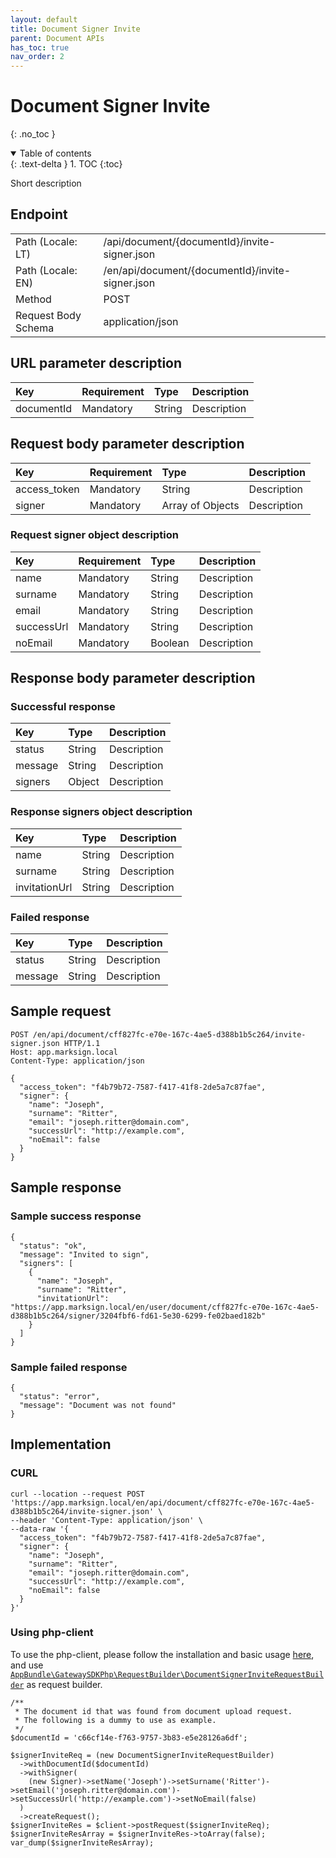 ```yaml
---
layout: default
title: Document Signer Invite
parent: Document APIs
has_toc: true
nav_order: 2
---
```


# Document Signer Invite
{: .no_toc }

<details open markdown="block">
  <summary>
    Table of contents
  </summary>
  {: .text-delta }
1. TOC
{:toc}
</details>

Short description

## Endpoint

<table>
  <tbody>
    <tr>
      <td>Path (Locale: LT)</td>
      <td>/api/document/{documentId}/invite-signer.json</td>
    </tr>
    <tr>
      <td>Path (Locale: EN)</td>
      <td>/en/api/document/{documentId}/invite-signer.json</td>
    </tr>
    <tr>
      <td>Method</td>
      <td>POST</td>
    </tr>
    <tr>
      <td>Request Body Schema</td>
      <td>application/json</td>
    </tr>
  </tbody>
</table>

## URL parameter description

| Key | Requirement | Type | Description |
| :--- | :--- | :--- | :--- |
| documentId | Mandatory | String | Description |

## Request body parameter description

| Key | Requirement | Type | Description |
| :--- | :--- | :--- | :--- |
| access_token | Mandatory | String | Description |
| signer | Mandatory | Array of Objects | Description |

### Request signer object description

| Key | Requirement | Type | Description |
| :--- | :--- | :--- | :--- |
| name | Mandatory | String | Description |
| surname | Mandatory | String | Description |
| email | Mandatory | String | Description |
| successUrl | Mandatory | String | Description |
| noEmail | Mandatory | Boolean | Description |



## Response body parameter description

### Successful response

| Key | Type | Description |
| :--- | :--- | :--- |
| status | String | Description |
| message | String | Description |
| signers | Object | Description |

### Response signers object description

| Key | Type | Description |
| :--- | :--- | :--- |
| name | String | Description |
| surname | String | Description |
| invitationUrl | String | Description |



### Failed response

| Key | Type | Description |
| :--- | :--- | :--- |
| status | String | Description |
| message | String | Description |



## Sample request

```
POST /en/api/document/cff827fc-e70e-167c-4ae5-d388b1b5c264/invite-signer.json HTTP/1.1
Host: app.marksign.local
Content-Type: application/json

{
  "access_token": "f4b79b72-7587-f417-41f8-2de5a7c87fae",
  "signer": {
    "name": "Joseph",
    "surname": "Ritter",
    "email": "joseph.ritter@domain.com",
    "successUrl": "http://example.com",
    "noEmail": false
  }
}
```

## Sample response

### Sample success response

```
{
  "status": "ok",
  "message": "Invited to sign",
  "signers": [
    {
      "name": "Joseph",
      "surname": "Ritter",
      "invitationUrl": "https://app.marksign.local/en/user/document/cff827fc-e70e-167c-4ae5-d388b1b5c264/signer/3204fbf6-fd61-5e30-6299-fe02baed182b"
    }
  ]
}
```

### Sample failed response

```
{
  "status": "error",
  "message": "Document was not found"
}
```

## Implementation

### CURL

```
curl --location --request POST 'https://app.marksign.local/en/api/document/cff827fc-e70e-167c-4ae5-d388b1b5c264/invite-signer.json' \
--header 'Content-Type: application/json' \
--data-raw '{
  "access_token": "f4b79b72-7587-f417-41f8-2de5a7c87fae",
  "signer": {
    "name": "Joseph",
    "surname": "Ritter",
    "email": "joseph.ritter@domain.com",
    "successUrl": "http://example.com",
    "noEmail": false
  }
}'
```

### Using php-client

To use the php-client, please follow the installation and basic usage [here](/documentation/sdk-php-client.html#usage), and use [`AppBundle\GatewaySDKPhp\RequestBuilder\DocumentSignerInviteRequestBuilder`](/documentation/class-ref/GatewaySDKPhp/RequestBuilder/DocumentSignerInviteRequestBuilder.html) as request builder.

```
/**
 * The document id that was found from document upload request.
 * The following is a dummy to use as example.
 */
$documentId = 'c66cf14e-f763-9757-3b83-e5e28126a6df';

$signerInviteReq = (new DocumentSignerInviteRequestBuilder)
  ->withDocumentId($documentId)
  ->withSigner(
    (new Signer)->setName('Joseph')->setSurname('Ritter')->setEmail('joseph.ritter@domain.com')->setSuccessUrl('http://example.com')->setNoEmail(false)
  )
  ->createRequest();
$signerInviteRes = $client->postRequest($signerInviteReq);
$signerInviteResArray = $signerInviteRes->toArray(false);
var_dump($signerInviteResArray);
```
